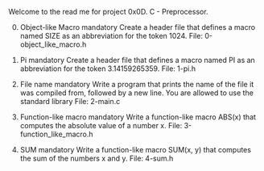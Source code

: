 Welcome to the read me for project 0x0D. C - Preprocessor. 

0. Object-like Macro mandatory
Create a header file that defines a macro named SIZE as an abbreviation for the token 1024.
File: 0-object_like_macro.h

1. Pi mandatory
Create a header file that defines a macro named PI as an abbreviation for the token 3.14159265359.
File: 1-pi.h

2. File name mandatory
Write a program that prints the name of the file it was compiled from, followed by a new line.
You are allowed to use the standard library
File: 2-main.c

3. Function-like macro mandatory
Write a function-like macro ABS(x) that computes the absolute value of a number x.
File: 3-function_like_macro.h

4. SUM mandatory
Write a function-like macro SUM(x, y) that computes the sum of the numbers x and y.
File: 4-sum.h